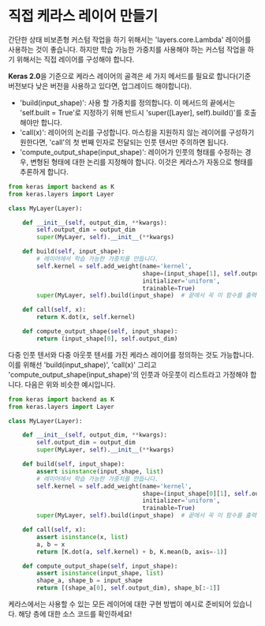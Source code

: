 # 직접 케라스 레이어 만들기

간단한 상태 비보존형 커스텀 작업을 하기 위해서는 'layers.core.Lambda' 레이어를 사용하는 것이 좋습니다. 하지만 학습 가능한 가중치를 사용해야 하는 커스텀 작업을 하기 위해서는 직접 레이어를 구성해야 합니다.

**Keras 2.0**을 기준으로 케라스 레이어의 골격은 세 가지 메서드를 필요로 합니다(기준 버전보다 낮은 버전을 사용하고 있다면, 업그레이드 해야합니다).

- 'build(input_shape)': 사용 할 가중치를 정의합니다. 이 메서드의 끝에서는 'self.built = True'로 지정하기 위해 반드시 'super([Layer], self).build()'를 호출해야만 합니다.
- 'call(x)': 레이어의 논리를 구성합니다. 마스킹을 지원하지 않는 레이어를 구성하기 원한다면, 'call'의 첫 번째 인자로 전달되는 인풋 텐서만 주의하면 됩니다.
- 'compute_output_shape(input_shape)': 레이어가 인풋의 형태를 수정하는 경우, 변형된 형태에 대한 논리를 지정해야 합니다. 이것은 케라스가 자동으로 형태를 추론하게 합니다.

```python
from keras import backend as K
from keras.layers import Layer

class MyLayer(Layer):

    def __init__(self, output_dim, **kwargs):
        self.output_dim = output_dim
        super(MyLayer, self).__init__(**kwargs)

    def build(self, input_shape):
        # 레이어에서 학습 가능한 가중치를 만듭니다.
        self.kernel = self.add_weight(name='kernel', 
                                      shape=(input_shape[1], self.output_dim),
                                      initializer='uniform',
                                      trainable=True)
        super(MyLayer, self).build(input_shape)  # 끝에서 꼭 이 함수를 출력해야 합니다!

    def call(self, x):
        return K.dot(x, self.kernel)

    def compute_output_shape(self, input_shape):
        return (input_shape[0], self.output_dim)
```

다중 인풋 텐서와 다중 아웃풋 텐서를 가진 케라스 레이어를 정의하는 것도 가능합니다. 이를 위해선 'build(input_shape)', 'call(x)' 그리고 'compute_output_shape(input_shape)'의 인풋과 아웃풋이 리스트라고 가정해야 합니다. 다음은 위와 비슷한 예시입니다.

```python
from keras import backend as K
from keras.layers import Layer

class MyLayer(Layer):

    def __init__(self, output_dim, **kwargs):
        self.output_dim = output_dim
        super(MyLayer, self).__init__(**kwargs)

    def build(self, input_shape):
        assert isinstance(input_shape, list)
        # 레이어에서 학습 가능한 가중치를 만듭니다.
        self.kernel = self.add_weight(name='kernel',
                                      shape=(input_shape[0][1], self.output_dim),
                                      initializer='uniform',
                                      trainable=True)
        super(MyLayer, self).build(input_shape)  # 끝에서 꼭 이 함수를 출력해야 합니다!

    def call(self, x):
        assert isinstance(x, list)
        a, b = x
        return [K.dot(a, self.kernel) + b, K.mean(b, axis=-1)]

    def compute_output_shape(self, input_shape):
        assert isinstance(input_shape, list)
        shape_a, shape_b = input_shape
        return [(shape_a[0], self.output_dim), shape_b[:-1]]
```
케라스에서는 사용할 수 있는 모든 레이어에 대한 구현 방법이 예시로 준비되어 있습니다.
해당 층에 대한 소스 코드를 확인하세요!
